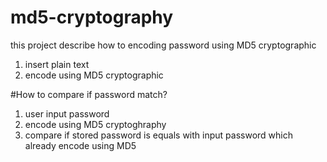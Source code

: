 # md5-cryptography
this project describe how to encoding password using MD5 cryptographic
1. insert plain text
2. encode using MD5 cryptographic

#How to compare if password match?
1. user input password
2. encode using MD5 cryptoghraphy
3. compare if stored password is equals with input password which already encode using MD5
